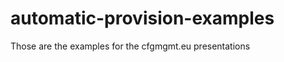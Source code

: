 automatic-provision-examples
============================

Those are the examples for the cfgmgmt.eu presentations
